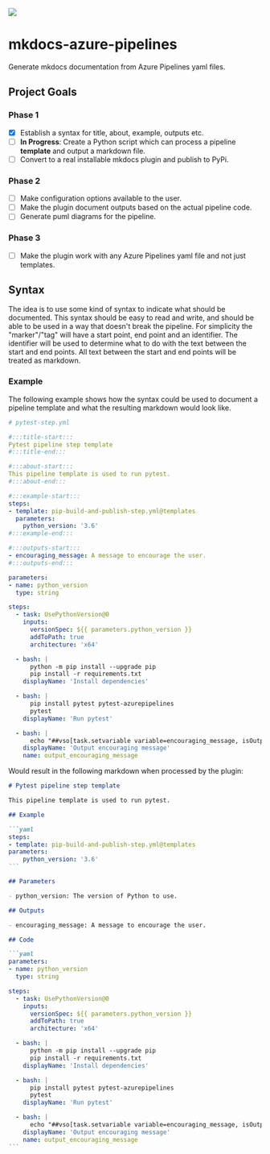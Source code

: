![](https://img.shields.io/badge/Under%20Development!%20-fc2803)

# mkdocs-azure-pipelines
Generate mkdocs documentation from Azure Pipelines yaml files.

## Project Goals

### Phase 1
- [x] Establish a syntax for title, about, example, outputs etc.
- [ ] **In Progress**: Create a Python script which can process a pipeline **template** and output a markdown file.
- [ ] Convert to a real installable mkdocs plugin and publish to PyPi.

### Phase 2
- [ ] Make configuration options available to the user.
- [ ] Make the plugin document outputs based on the actual pipeline code.
- [ ] Generate puml diagrams for the pipeline.

### Phase 3
- [ ] Make the plugin work with any Azure Pipelines yaml file and not just templates.


## Syntax

The idea is to use some kind of syntax to indicate what should be documented. This syntax should be easy to read and write, and should be able to be used in a way that doesn't break the pipeline. For simplicity the "marker"/"tag" will have a start point, end point and an identifier. The identifier will be used to determine what to do with the text between the start and end points. All text between the start and end points will be treated as markdown.

### Example

The following example shows how the syntax could be used to document a pipeline template and what the resulting markdown would look like.

```yaml
# pytest-step.yml

#:::title-start:::
Pytest pipeline step template
#:::title-end:::

#:::about-start:::
This pipeline template is used to run pytest.
#:::about-end:::

#:::example-start:::
steps:
- template: pip-build-and-publish-step.yml@templates
  parameters:
    python_version: '3.6'
#:::example-end:::

#:::outputs-start:::
- encouraging_message: A message to encourage the user.
#:::outputs-end:::

parameters:
- name: python_version
  type: string

steps:
  - task: UsePythonVersion@0
    inputs:
      versionSpec: ${{ parameters.python_version }}
      addToPath: true
      architecture: 'x64'

  - bash: |
      python -m pip install --upgrade pip
      pip install -r requirements.txt
    displayName: 'Install dependencies'

  - bash: |
      pip install pytest pytest-azurepipelines
      pytest
    displayName: 'Run pytest'

  - bash: |
      echo "##vso[task.setvariable variable=encouraging_message, isOutput=true]You look great today!"
    displayName: 'Output encouraging message'
    name: output_encouraging_message
```

Would result in the following markdown when processed by the plugin:

``````markdown
# Pytest pipeline step template

This pipeline template is used to run pytest.

## Example

```yaml
steps:
- template: pip-build-and-publish-step.yml@templates
parameters:
    python_version: '3.6'
```

## Parameters

- python_version: The version of Python to use.

## Outputs

- encouraging_message: A message to encourage the user.

## Code

```yaml
parameters:
- name: python_version
  type: string

steps:
  - task: UsePythonVersion@0
    inputs:
      versionSpec: ${{ parameters.python_version }}
      addToPath: true
      architecture: 'x64'

  - bash: |
      python -m pip install --upgrade pip
      pip install -r requirements.txt
    displayName: 'Install dependencies'

  - bash: |
      pip install pytest pytest-azurepipelines
      pytest
    displayName: 'Run pytest'

  - bash: |
      echo "##vso[task.setvariable variable=encouraging_message, isOutput=true]You look great today!"
    displayName: 'Output encouraging message'
    name: output_encouraging_message
```
``````
